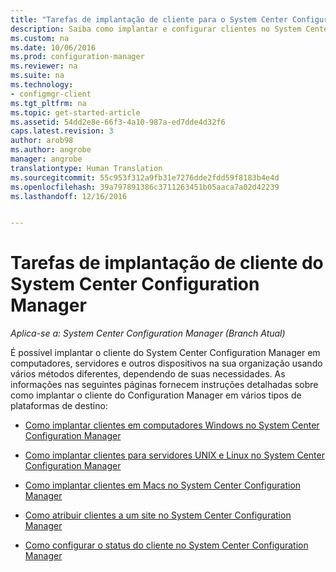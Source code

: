 ```yaml
---
title: "Tarefas de implantação de cliente para o System Center Configuration Manager | Microsoft Docs"
description: Saiba como implantar e configurar clientes no System Center Configuration Manager.
ms.custom: na
ms.date: 10/06/2016
ms.prod: configuration-manager
ms.reviewer: na
ms.suite: na
ms.technology:
- configmgr-client
ms.tgt_pltfrm: na
ms.topic: get-started-article
ms.assetid: 54dd2e8e-66f3-4a10-987a-ed7dde4d32f6
caps.latest.revision: 3
author: arob98
ms.author: angrobe
manager: angrobe
translationtype: Human Translation
ms.sourcegitcommit: 55c953f312a9fb31e7276dde2fdd59f8183b4e4d
ms.openlocfilehash: 39a797891386c3711263451b05aaca7a02d42239
ms.lasthandoff: 12/16/2016


---
```

# <a name="client-deployment-tasks-for-system-center-configuration-manager"></a>Tarefas de implantação de cliente do System Center Configuration Manager

*Aplica-se a: System Center Configuration Manager (Branch Atual)*

É possível implantar o cliente do System Center Configuration Manager em computadores, servidores e outros dispositivos na sua organização usando vários métodos diferentes, dependendo de suas necessidades. As informações nas seguintes páginas fornecem instruções detalhadas sobre como implantar o cliente do Configuration Manager em vários tipos de plataformas de destino:  

-   [Como implantar clientes em computadores Windows no System Center Configuration Manager](../../../core/clients/deploy/deploy-clients-to-windows-computers.md)  

-   [Como implantar clientes para servidores UNIX e Linux no System Center Configuration Manager](../../../core/clients/deploy/deploy-clients-to-unix-and-linux-servers.md)  

-   [Como implantar clientes em Macs no System Center Configuration Manager](../../../core/clients/deploy/deploy-clients-to-macs.md)  

-   [Como atribuir clientes a um site no System Center Configuration Manager](../../../core/clients/deploy/assign-clients-to-a-site.md)  

-   [Como configurar o status do cliente no System Center Configuration Manager](../../../core/clients/deploy/configure-client-status.md)  

